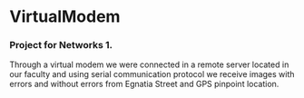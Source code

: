 # VirtualModem
### Project for Networks 1.
Through a virtual modem we were connected in a remote server located in our faculty and using serial communication protocol we receive images with errors and without errors from Egnatia Street and GPS pinpoint location. 
